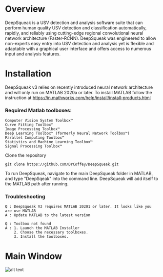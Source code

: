 # Overview
DeepSqueak is a USV detection and analysis software suite that can perform human quality USV detection and classification automatically, rapidly, and reliably using cutting-edge regional convolutional neural network architecture (Faster-RCNN). DeepSqueak was engineered to allow non-experts easy entry into USV detection and analysis yet is flexible and adaptable with a graphical user interface and offers access to numerous input and analysis features. 

# Installation

DeepSqueak v3 relies on recently introduced neural network architecture and will only run on MATLAB 2020a or later.
To install MATLAB follow the instruction at https://in.mathworks.com/help/install/install-products.html

### Required Matlab toolboxes:
```
Computer Vision System Toolbox™
Curve Fitting Toolbox™
Image Processing Toolbox™
Deep Learning Toolbox™ (formerly Neural Network Toolbox™)
Parallel Computing Toolbox™
Statistics and Machine Learning Toolbox™
Signal Processing Toolbox™
```

Clone the repository
```
git clone https://github.com/DrCoffey/DeepSqueak.git
```

To run DeepSqueak, navigate to the main DeepSqueak folder in MATLAB, and type "DeepSqeak" into the command line. DeepSqueak will add itself to the MATLAB path after running.

### Troubleshooting
```
Q : DeepSqueak V3 requires MATLAB 20201 or later. It looks like you are use MATLAB
A : Update MATLAB to the latest version
```
```
Q : Toolbox not found
A : 1. Launch the MATLAB Installer
    2. Choose the necessary toolboxes.
    3. Install the toolboxes.
```

# Main Window

![alt text](https://github.com/[username]/[reponame]/blob/[branch]/image.jpg?raw=true)
